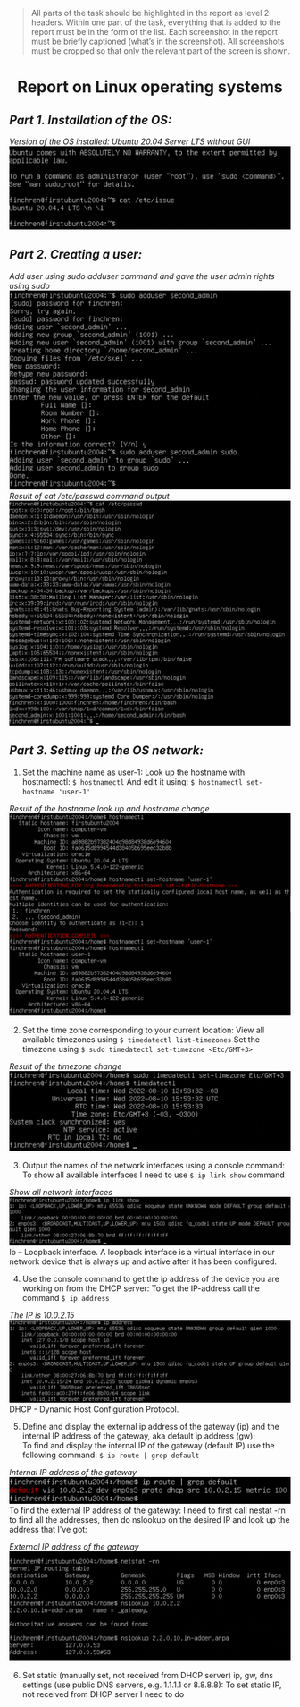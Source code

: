> All parts of the task should be highlighted in the report as level 2 headers.
> Within one part of the task, everything that is added to the report must be in the form of the list.
> Each screenshot in the report must be briefly captioned (what’s in the screenshot).
> All screenshots must be cropped so that only the relevant part of the screen is shown.

# <h1 align="center">Report on Linux operating systems</h1>

_<h2 align="left"> Part 1. Installation of the OS:</h2>_
_Version of the OS installed: Ubuntu 20.04 Server LTS without GUI_
![Version of the OS after the Installation](../misc/images/my_screenshots/Screen_Shot_2022-08-09_at_8.26.10_PM.png)

_<h2 align="left"> Part 2. Creating a user:</h2>_
_Add user using sudo adduser <username> command and gave the user admin rights using sudo_
![Add user using sudo adduser <username> command and gave admin rights](../misc/images/my_screenshots/Screen_Shot_2022-08-10_at_5.13.27_PM.png)
_Result of cat /etc/passwd command output_
![Result of cat /etc/passwd command output](../misc/images/my_screenshots/Screen_Shot_2022-08-10_at_5.14.57_PM.png)

_<h2 align="left"> Part 3. Setting up the OS network:</h2>_

1. Set the machine name as user-1:
    Look up the hostname with hostnamectl:
`$ hostnamectl`
    And edit it using:
`$ hostnamectl set-hostname 'user-1'`

_Result of the hostname look up and hostname change_
![Look up and change the hostname](../misc/images/my_screenshots/Screen_Shot_2022-08-10_at_6.26.55_PM.png)

2. Set the time zone corresponding to your current location:
View all available timezones using `$ timedatectl list-timezones`
Set the timezone using `$ sudo timedatectl set-timezone <Etc/GMT+3>`

_Result of the timezone change_
![Result of the timezone change](../misc/images/my_screenshots/Screen_Shot_2022-08-10_at_6.54.23_PM.png)

3. Output the names of the network interfaces using a console command:
    To show all available interfaces I need to use `$ ip link show` command

_Show all network interfaces_
![Show all network interfaces](../misc/images/my_screenshots/Screen_Shot_2022-08-10_at_7.03.33_PM.png)
lo – Loopback interface. A loopback interface is a virtual interface in our network device that is always up and active after it has been configured.

4. Use the console command to get the ip address of the device you are working on from the DHCP server:
    To get the IP-address call the command `$ ip address`

_The IP is 10.0.2.15_
![Look up the IP address](../misc/images/my_screenshots/Screen_Shot_2022-08-10_at_7.22.47_PM.png)
DHCP - Dynamic Host Configuration Protocol.

5. Define and display the external ip address of the gateway (ip) and the internal IP address of the gateway, aka default ip address (gw):    
    To find and display the internal IP of the gateway (default IP) use the following command: `$ ip route | grep default`

_Internal IP address of the gateway_
![Internal IP address of the gateway](../misc/images/my_screenshots/Screen_Shot_2022-08-10_at_8.13.36_PM.png)
    To find the external IP address of the gateway:  I need to first call nestat -rn to find all the addresses, then do nslookup on the desired IP and look up the address that I've got:

_External IP address of the gateway_
![External IP address of the gateway](../misc/images/my_screenshots/Screen_Shot_2022-08-10_at_8.40.18_PM.png)

6. Set static (manually set, not received from DHCP server) ip, gw, dns settings (use public DNS servers, e.g. 1.1.1.1 or 8.8.8.8):
    To set static IP, not received from DHCP server I need to do 
